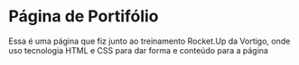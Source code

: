 # Página de Portifólio
Essa é uma página que fiz junto ao treinamento Rocket.Up da Vortigo, onde uso tecnologia HTML e CSS para dar forma e conteúdo para a página
